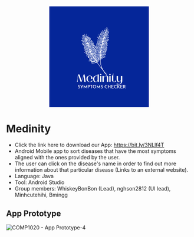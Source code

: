 <br />
<div align="center">
  <a href=https://github.com/Nairryday/Medinity>
    <img src="app/src/main/res/drawable/new_logo.jpeg" alt="Logo" width="269.5" height="273.5">
  </a>

</div>

# Medinity
- Click the link here to download our App: <a href="https://bit.ly/3NLlf4T">https://bit.ly/3NLlf4T</a>
- Android Mobile app to sort diseases that have the most symptoms aligned with the ones provided by the user. 
- The user can click on the disease's name in order to find out more information about that particular disease (Links to an external website).
- Language: Java
- Tool: Android Studio
- Group members: WhiskeyBonBon (Lead), nghson2812 (UI lead), Minhcutehihi, Bmingg
## App Prototype
![COMP1020 - App Prototype-4](https://user-images.githubusercontent.com/93191355/169661695-3b12887d-68ce-4d6a-8587-49a54a1a9447.png)
